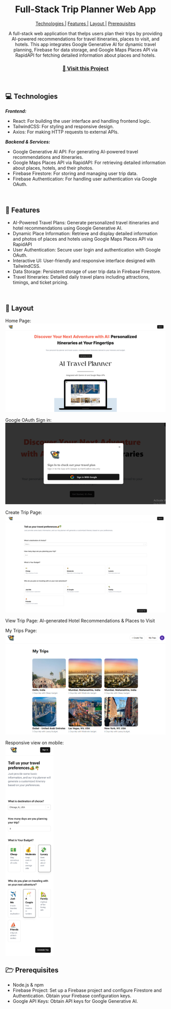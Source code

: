                   
<h1 align="center" style="font-weight: bold;">Full-Stack Trip Planner Web App</h1>

<p align="center">
<a href="#technologies">Technologies |</a>
<a href="#features">Features |</a>
<a href="#layout">Layout |</a>
<a href="#pre">Prerequisites</a>
 
</p>

<p align="center">A full-stack web application that thelps users plan their trips by providing AI-powered recommendations for travel itineraries, places to visit, and hotels. This app integrates Google Generative AI for dynamic travel planning, Firebase for data storage, and Google Maps Places API via RapidAPI for fetching detailed information about places and hotels. </p>


<h3 align="center">
<a href="https://ai-trip-planner-barika.vercel.app/" target="_blank">📱 Visit this Project</a>
</h3> <br>

<h2 id="technologies">💻 Technologies</h2>

<b><em>Frontend:</b></em>

- React: For building the user interface and handling frontend logic.
- TailwindCSS: For styling and responsive design.
- Axios: For making HTTP requests to external APIs.

<b><em>Backend & Services:</b></em>
- Google Generative AI API: For generating AI-powered travel recommendations and itineraries.
- Google Maps Places API via RapidAPI: For retrieving detailed information about places, hotels, and their photos.
- Firebase Firestore: For storing and managing user trip data.
- Firebase Authentication: For handling user authentication via Google OAuth.

<br><h2 id="features">🚀 Features</h2>

- AI-Powered Travel Plans: Generate personalized travel itineraries and hotel recommendations using Google Generative AI.
- Dynamic Place Information: Retrieve and display detailed information and photos of places and hotels using Google Maps Places API via RapidAPI
- User Authentication: Secure user login and authentication with Google OAuth.
- Interactive UI: User-friendly and responsive interface designed with TailwindCSS.
- Data Storage: Persistent storage of user trip data in Firebase Firestore.
- Travel Itineraries: Detailed daily travel plans including attractions, timings, and ticket pricing.

 
<br><h2 id="layout">🎨 Layout</h2>

<p>
Home Page:
<img src="https://github.com/theankitgangwar/IntelliTrip/blob/main/public/asset/1.1.png" alt="">

Google OAuth Sign in:
  <img src="https://github.com/theankitgangwar/IntelliTrip/blob/main/public/asset/2.png" alt="">
  
Create Trip Page:
<img src="https://github.com/theankitgangwar/IntelliTrip/blob/main/public/asset/4.4.png" alt="">

View Trip Page: AI-generated Hotel Recommendations & Places to Visit
<img src="https://github.com/theankitgangwar/IntelliTrip/blob/main/public/asset/7.png" alt="" width="75%" align="center">

My Trips Page:
<img src="https://github.com/theankitgangwar/IntelliTrip/blob/main/public/asset/6.png" alt="">

Responsive view on mobile: <br>
<img src="https://github.com/theankitgangwar/IntelliTrip/blob/main/public/asset/8.jpg" alt="" width="30%" align="center">
</p>
 

<h2 id="pre">🗁 Prerequisites</h2>

- Node.js & npm
- Firebase Project: Set up a Firebase project and configure Firestore and Authentication. Obtain your Firebase configuration keys.
- Google API Keys: Obtain API keys for Google Generative AI.

